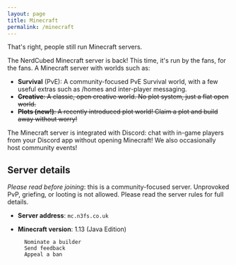 ```yaml
---
layout: page
title: Minecraft
permalink: /minecraft
---
```


<p class="lead">That's right, people still run Minecraft servers.</p>

The NerdCubed Minecraft server is back! This time, it's run by the fans, for the fans. A Minecraft server with worlds such as:

* **Survival** (PvE): A community-focused PvE Survival world, with a few useful extras such as /homes and inter-player messaging. 
* ~~**Creative**: A classic, open creative world. No plot system, just a flat open world.~~
* ~~**Plots (new!)**: A recently introduced plot world! Claim a plot and build away without worry!~~

The Minecraft server is integrated with Discord: chat with in-game players from your Discord app without opening Minecraft! We also occasionally host community events!

## Server details

*Please read before joining*: this is a community-focused server. Unprovoked PvP, griefing, or looting is not allowed. Please read the server rules for full details. 

* **Server address**: `mc.n3fs.co.uk`
* **Minecraft version**: 1.13 (Java Edition)


        Nominate a builder
        Send feedback
        Appeal a ban


